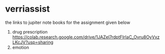 # verriassist
the links to jupiter note books for the assignment given below
1) drug prescription 
https://colab.research.google.com/drive/1JAZel7rdptFIrIaC_Ovru8OyVxzLKcJV?usp=sharing
2)  emotion
